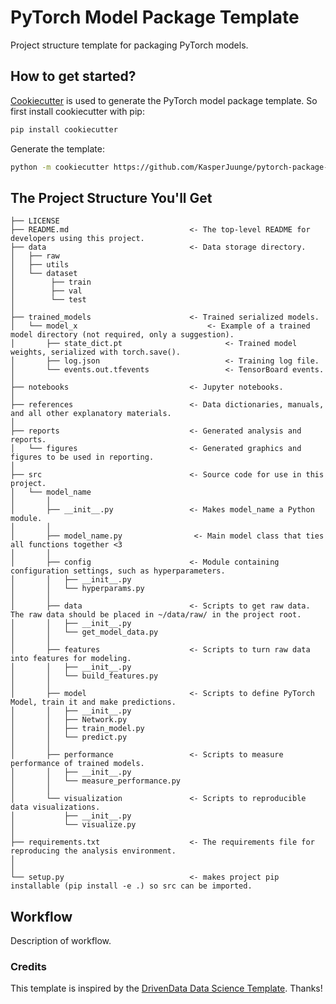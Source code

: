 # PyTorch Model Package Template
Project structure template for packaging PyTorch models.




## How to get started?
[Cookiecutter](https://github.com/cookiecutter/cookiecutter) is used to generate the PyTorch model package template. So first install cookiecutter with pip:

``` bash
pip install cookiecutter
```
Generate the template:
``` bash
python -m cookiecutter https://github.com/KasperJuunge/pytorch-package-template
```



## The Project Structure You'll Get

```
├── LICENSE
├── README.md                           <- The top-level README for developers using this project.
├── data                                <- Data storage directory.
│   ├── raw
│   ├── utils        
│   └── dataset      
│        ├── train
│        ├── val
│        └── test
│
├── trained_models                      <- Trained serialized models.
│   └── model_x                             <- Example of a trained model directory (not required, only a suggestion).
│       ├── state_dict.pt                       <- Trained model weights, serialized with torch.save().
│       ├── log.json                            <- Training log file.
│       └── events.out.tfevents                 <- TensorBoard events.
│
├── notebooks                           <- Jupyter notebooks.
│
├── references                          <- Data dictionaries, manuals, and all other explanatory materials.
│
├── reports                             <- Generated analysis and reports.
│   └── figures                         <- Generated graphics and figures to be used in reporting.
│
├── src                                 <- Source code for use in this project.
│   └── model_name
│       │
│       ├── __init__.py                 <- Makes model_name a Python module.
│       │        
│       ├── model_name.py                <- Main model class that ties all functions together <3
│       │
│       ├── config                      <- Module containing configuration settings, such as hyperparameters.
│       │   ├── __init__.py
│       │   └── hyperparams.py
│       │ 
│       ├── data                        <- Scripts to get raw data. The raw data should be placed in ~/data/raw/ in the project root.
│       │   ├── __init__.py
│       │   └── get_model_data.py
│       │
│       ├── features                    <- Scripts to turn raw data into features for modeling.     
│       │   ├── __init__.py
│       │   └── build_features.py
│       │
│       ├── model                       <- Scripts to define PyTorch Model, train it and make predictions.  
│       │   ├── __init__.py
│       │   ├── Network.py
│       │   ├── train_model.py
│       │   └── predict.py
│       │
│       ├── performance                 <- Scripts to measure performance of trained models.     
│       │   ├── __init__.py
│       │   └── measure_performance.py
│       │
│       └── visualization               <- Scripts to reproducible data visualizations.
│           ├── __init__.py
│           └── visualize.py
│
├── requirements.txt                    <- The requirements file for reproducing the analysis environment. 
│                                       
│
└── setup.py                            <- makes project pip installable (pip install -e .) so src can be imported.
```



## Workflow

Description of workflow.



### Credits

This template is inspired by the [DrivenData Data Science Template](https://github.com/drivendata/cookiecutter-data-science). Thanks!



